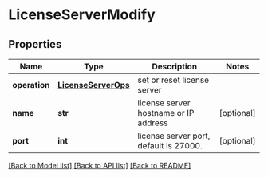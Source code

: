 # LicenseServerModify

## Properties
Name | Type | Description | Notes
------------ | ------------- | ------------- | -------------
**operation** | [**LicenseServerOps**](LicenseServerOps.md) | set or reset license server | 
**name** | **str** | license server hostname or IP address | [optional] 
**port** | **int** | license server port, default is 27000. | [optional] 

[[Back to Model list]](../README.md#documentation-for-models) [[Back to API list]](../README.md#documentation-for-api-endpoints) [[Back to README]](../README.md)


